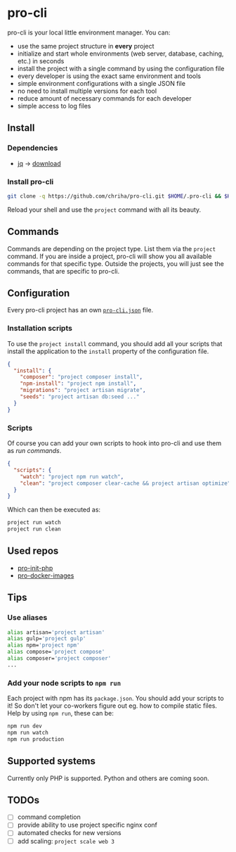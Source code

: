 # pro-cli

pro-cli is your local little environment manager. You can:

- use the same project structure in **every** project
- initialize and start whole environments (web server, database, caching, etc.) in seconds
- install the project with a single command by using the configuration file
- every developer is using the exact same environment and tools
- simple environment configurations with a single JSON file
- no need to install multiple versions for each tool
- reduce amount of necessary commands for each developer
- simple access to log files

## Install

### Dependencies

- [jq](https://stedolan.github.io/jq/) -> [download](https://stedolan.github.io/jq/download/)

### Install pro-cli

```bash
git clone -q https://github.com/chriha/pro-cli.git $HOME/.pro-cli && $HOME/.pro-cli/setup.sh
```

Reload your shell and use the `project` command with all its beauty.

## Commands

Commands are depending on the project type. List them via the `project` command. If you are inside a project, pro-cli will show you all available commands for that specific type. Outside the projects, you will just see the commands, that are specific to pro-cli.

## Configuration

Every pro-cli project has an own [`pro-cli.json`](pro-cli.json) file.

### Installation scripts

To use the `project install` command, you should add all your scripts that install the application to the `install` property of the configuration file.

```json
{
  "install": {
    "composer": "project composer install",
    "npm-install": "project npm install",
    "migrations": "project artisan migrate",
    "seeds": "project artisan db:seed ..."
  }
}
```

### Scripts

Of course you can add your own scripts to hook into pro-cli and use them as *run commands*.

```json
{
  "scripts": {
    "watch": "project npm run watch",
    "clean": "project composer clear-cache && project artisan optimize"
  }
}
```

Which can then be executed as:

```bash
project run watch
project run clean
```


## Used repos

- [pro-init-php](https://github.com/chriha/pro-init-php)
- [pro-docker-images](https://github.com/chriha/pro-docker-images)

## Tips

### Use aliases

```bash
alias artisan='project artisan'
alias gulp='project gulp'
alias npm='project npm'
alias compose='project compose'
alias composer='project composer'
...
```

### Add your node scripts to `npm run`

Each project with npm has its `package.json`. You should add your scripts to it! So don't let your co-workers figure out eg. how to compile static files. Help by using `npm run`, these can be:

```bash
npm run dev
npm run watch
npm run production
```

## Supported systems

Currently only PHP is supported. Python and others are coming soon.

## TODOs

- [ ] command completion
- [ ] provide ability to use project specific nginx conf
- [ ] automated checks for new versions
- [ ] add scaling: `project scale web 3`
